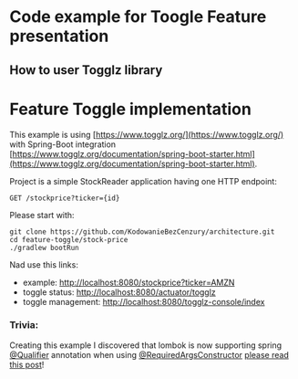 # Code example for Toogle Feature presentation
## How to user Togglz library

# Feature Toggle implementation
This example is using [https://www.togglz.org/](https://www.togglz.org/) with Spring-Boot integration [https://www.togglz.org/documentation/spring-boot-starter.html](https://www.togglz.org/documentation/spring-boot-starter.html).

Project is a simple StockReader application having one HTTP endpoint:

```
GET /stockprice?ticker={id}
```
Please start with:
```
git clone https://github.com/KodowanieBezCenzury/architecture.git
cd feature-toggle/stock-price
./gradlew bootRun
```

Nad use this links:
* example: [http://localhost:8080/stockprice?ticker=AMZN](http://localhost:8080/stockprice?ticker=AMZN)
* toggle status: [http://localhost:8080/actuator/togglz](http://localhost:8080/actuator/togglz)
* toggle management: [http://localhost:8080/togglz-console/index](http://localhost:8080/togglz-console/index)

### Trivia:
Creating this example I discovered that lombok is now supporting spring [@Qualifier](https://docs.spring.io/spring-framework/docs/current/javadoc-api/) annotation when using [@RequiredArgsConstructor](https://projectlombok.org/api/lombok/RequiredArgsConstructor.html) [please read this post](https://ath3nd.wordpress.com/2018/12/13/spring-lombok-or-injection-just-became-a-bit-easier-part-2-of-2/)!
